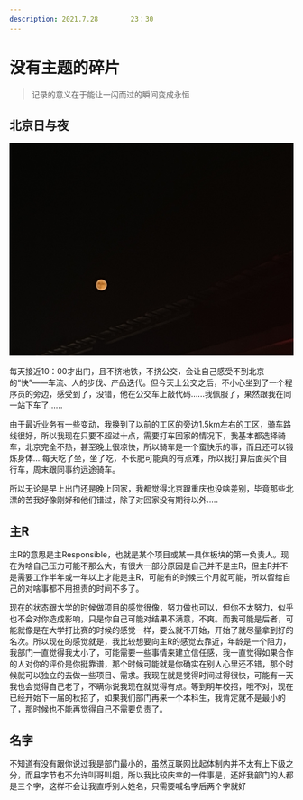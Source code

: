 ```yaml
---
description: 2021.7.28        23：30
---
```


# 没有主题的碎片

> 记录的意义在于能让一闪而过的瞬间变成永恒

## 北京日与夜

![](../.gitbook/assets/qq-tu-pian-20210728232411.jpg)

每天接近10：00才出门，且不挤地铁，不挤公交，会让自己感受不到北京的“快”——车流、人的步伐、产品迭代。但今天上公交之后，不小心坐到了一个程序员的旁边，感受到了，没错，他在公交车上敲代码......我佩服了，果然跟我在同一站下车了......

由于最近业务有一些变动，我换到了以前的工区的旁边1.5km左右的工区，骑车路线很好，所以我现在只要不超过十点，需要打车回家的情况下，我基本都选择骑车，北京完全不热，甚至晚上很凉快，所以骑车是一个蛮快乐的事，而且还可以锻炼身体....每天吃了坐，坐了吃，不长肥可能真的有点难，所以我打算后面买个自行车，周末跟同事约远途骑车。

所以无论是早上出门还是晚上回家，我都觉得北京跟重庆也没啥差别，毕竟那些北漂的苦我好像刚好和他们错过，除了对回家没有期待以外.....

## 主R

主R的意思是主Responsible，也就是某个项目或某一具体板块的第一负责人。现在为啥自己压力可能不那么大，有很大一部分原因是自己并不是主R，但主R并不是需要工作半年或一年以上才能是主R，可能有的时候三个月就可能，所以留给自己的对啥事都不用担责的时间不多了。

现在的状态跟大学的时候做项目的感觉很像，努力做也可以，但你不太努力，似乎也不会对你造成影响，只是你自己可能对结果不满意，不爽。而我可能是后者，可能就像是在大学打比赛的时候的感觉一样，要么就不开始，开始了就尽量拿到好的名次。所以现在的感觉就是，我比较想要向主R的感觉去靠近，年龄是一个阻力，我部门一直觉得我太小了，可能需要一些事情来建立信任感，我一直觉得如果合作的人对你的评价是你挺靠谱，那个时候可能就是你确实在别人心里还不错，那个时候就可以独立的去做一些项目、需求。我现在就是觉得时间过得很快，可能有一天我也会觉得自己老了，不瞒你说我现在就觉得有点。等到明年校招，哦不对，现在已经开始下一届的秋招了，如果我们部门再来一个本科生，我肯定就不是最小的了，那时候也不能再觉得自己不需要负责了。

## 名字

不知道有没有跟你说过我是部门最小的，虽然互联网比起体制内并不太有上下级之分，而且字节也不允许叫哥叫姐，所以我比较庆幸的一件事是，还好我部门的人都是三个字，这样不会让我直呼别人姓名，只需要喊名字后两个字就好



